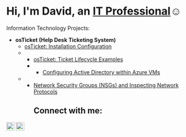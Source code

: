 <h1>Hi, I'm David, an <a href="https://linkedin.com/in/JOSH">IT Professional</a>☺</h1>

Information Technology Projects:</h2>

- <b>osTicket (Help Desk Ticketing System)</b>
  - [osTicket: Installation Configuration](https://github.com/davidlab8/post-install-config-)
  - - [osTicket: Ticket Lifecycle Examples](https://github.com/davidlab8/Ticket-lifecycle-example/blob/main/README.md)
    - - [Configuring Active Directory within Azure VMs](https://github.com/davidlab8/Active-directory-)
  - - [Network Security Groups (NSGs) and Inspecting Network Protocols](https://github.com/davidlab8/Network-Security-Groups/blob/main/README.md)<h2>Connect with me:</h2>


[<img align="left" alt="Josh | LinkedIn" width="22px" src="https://cdn.jsdelivr.net/npm/simple-icons@v3/icons/linkedin.svg" />][linkedin]
[<img align="left" alt="Josh | Instagram" width="22px" src="https://cdn.jsdelivr.net/npm/simple-icons@v3/icons/instagram.svg" />][instagram]


[instagram]: https://www.instagram.com/David
[linkedin]: https://linkedin.com/in/David
